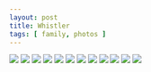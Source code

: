 ```yaml
---
layout: post
title: Whistler
tags: [ family, photos ]
---
```


<script src="https://ajax.googleapis.com/ajax/libs/jquery/1.11.1/jquery.min.js" ></script>
<link href="https://cdnjs.cloudflare.com/ajax/libs/fotorama/4.6.4/fotorama.min.css" rel="stylesheet">
<script src="https://cdnjs.cloudflare.com/ajax/libs/fotorama/4.6.4/fotorama.min.js" ></script>

<div class="fotorama"  data-allowfullscreen="true" data-width="100%"  data-ratio="800/600">
    <!--https://photos.app.goo.gl/VNNvEXgKCTLntw327-->
    <img src="https://images.northbriton.net/AP1GczNTdg2YSJkICNJQVot-iTyJJ5Jm2mzj6JiQa7BC5I_0li6PZ4OSMlftYfhXi9IaLqOUqJRgfi4uFGtu0-wAZA2dNW7MSJrxj4bzh6ow1eqaN8uxOk47">
    <img src="https://images.northbriton.net/AP1GczPE80DlWZzFZeDAD7gspxmkd3nJ-pUB5tiLg2IMtCFW8CM_F1lZwgpbX1scxSMqgghY9ujM_8sh6xkuRiDw5cjTZpDtJxxM-LtZg3_LXtDl5DqhDLt5">
    <img src="https://images.northbriton.net/AP1GczMlBankZCO_zmf53Pc75_AXnUOhLC6wj6gl02aR9MbZJ29z_tp-yMr-wLzaCKKhMEsf7r8WGACDofhKSGDuTrtcaqqoEfYwn_3_3NtFCNHHvi2SLAkV">
    <img src="https://images.northbriton.net/AP1GczNgbZXmJOU1MO43mAJVROl6XnOpbEF5aUJmPonUGzXNmnZ2ckssdvKKH6V2g1ZgrmjaFeIGkI7wFXd76PLT9VaxMhoNK-wTOqSzEamPL9p3Dc03R7fy">
    <img src="https://images.northbriton.net/AP1GczPtG2qrCcDkqup2j7RwWwndMemkibCl3Ibl_Fsz4vhtlSLm4E-r1JV7VxfawMkReUlCV1pNGl-G8afmgw_VdV_mzUj4JafEPpkhX8IbKLbFRIr72cSG">
    <img src="https://images.northbriton.net/AP1GczNicsYX9AJNRfn3J_1qGvby1uwEjgQZn9ZOkW1q2SMPaHVnQd7M2mpyKDhypQUQkn_ws-sunUMg86eVG5H97KA6RpApMzXjcJmoeAii8DztjIkZfbNj">
    <img src="https://images.northbriton.net/AP1GczOYG7pFlpxZ1po99-sf-Uqz-Qq_sRqq96ELqvZ4kM3UuVGHKE6uP-G9HYOEabQp8gAoEEzgsTnL_OvEonghhQrOXY2OAk7UzN380TUgA0OUnC18dKJK">
    <img src="https://images.northbriton.net/AP1GczOJK-72gUb275qo3xEHU07eJV5n7WIylEKM1gj3JCRybkFzqxh_fbhcM_9UQSRP-ebK2bSAj2djPwREmottG3Y9s5FeR5e-_8tVr7T0EZnefSAT8P_H">
    <img src="https://images.northbriton.net/AP1GczPhDnVdoPkk5ADUbuXL5rcVJKpAyv9KC7An-MhnoYbr_X02_QV_KAhbvcpc1TDhKm0yJ5X65R0ziVeQu4waSNCE2ae9GsnoMpBBAlk6Qryr5qzI81-i">
    <img src="https://images.northbriton.net/AP1GczNmjf5H5jSm1MPsaz9RIrhp8QjuW54bj1gL-BaKmHmfkIVrX8UULaePKVIy6s1H5eLR2GfqaZEoL2dAgTfkFwYk2_OcWdrfl6f1oxn3NuECCENyYYlw">
    <img src="https://images.northbriton.net/AP1GczN_7ZbIrp-cUF4H8Zt_dXKV4eKzwxB2HaiPvXutDDA_KoWLHqSwjVhgkDkQ9GbA2boUcB7HrXvQU7pDYJgfuEaPQYm4gXRxUebgVPReya-l-ABPc1YA">
    <img src="https://images.northbriton.net/AP1GczNGgWtG3l73VAcDSdvOzhCvqb9pRlpIq_OixL69jMsYb-KT-Q6afk2Y2fsPWptXQauyWzRw21Eu09fJmr-XHrxEvcu0J6l8a6QLI6S2F3LTjOKNAOtA">
</div>
